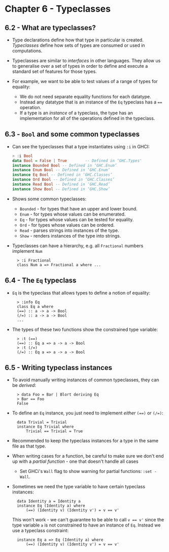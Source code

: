 # Chapter 6 - Typeclasses

## 6.2 - What are typeclasses?

- Type declarations define how that type in particular is created.  _Typeclasses_ define how sets of types are consumed or used in computations.

- Typeclasses are similar to _interfaces_ in other languages.  They allow us to generalise over a set of types in order to define and execute a standard set of features for those types.

- For example, we want to be able to test values of a range of types for equality:
    - We do not need separate equality functions for each datatype.
    - Instead any datatype that is an instance of the `Eq` typeclass has a `==` operation.
    - If a type is an _instance_ of a typeclass, the type has an implementation for all of the operations defined in the typeclass.


## 6.3 - `Bool` and some common typeclasses

- Can see the typeclasses that a type instantiates using `:i` in GHCI:

    ```haskell
    > :i Bool
    data Bool = False | True        -- Defined in ‘GHC.Types'
    instance Bounded Bool -- Defined in ‘GHC.Enum’
    instance Enum Bool -- Defined in ‘GHC.Enum’
    instance Eq Bool -- Defined in ‘GHC.Classes’
    instance Ord Bool -- Defined in ‘GHC.Classes’
    instance Read Bool -- Defined in ‘GHC.Read’
    instance Show Bool -- Defined in ‘GHC.Show’
    ```

- Shows some common typeclasses:
    - `Bounded` - for types that have an upper and lower bound.
    - `Enum` - for types whose values can be enumerated.
    - `Eq` - for types whose values can be tested for equality.
    - `Ord` - for types whose values can be ordered.
    - `Read` - parses strings into instances of the type.
    - `Show` - renders instances of the type into strings.

- Typeclasses can have a hierarchy, e.g. all `Fractional` numbers implement `Num`

        > :i Fractional 
        class Num a => Fractional a where ...


## 6.4 - The `Eq` typeclass

- `Eq` is the typeclass that allows types to define a notion of equality:

        > :info Eq
        class Eq a where
        (==) :: a -> a -> Bool
        (/=) :: a -> a -> Bool
        ...

- The types of these two functions show the constrained type variable:

        > :t (==)
        (==) :: Eq a => a -> a -> Bool
        > :t (/=)
        (/=) :: Eq a => a -> a -> Bool


## 6.5 - Writing typeclass instances

- To avoid manually writing instances of common typeclasses, they can be _derived_:

        > data Foo = Bar | Blort deriving Eq
        > Bar == Foo
        False

- To define an `Eq` instance, you just need to implement _either_ `(==)` or `(/=)`:

        data Trivial = Trivial
        instance Eq Trivial where
            Trivial == Trivial = True

- Recommended to keep the typeclass instances for a type in the same file as that type.

- When writing cases for a function, be careful to make sure we don't end up with a _partial function_ - one that doesn't handle all cases
    - Set GHCi's `Wall` flag to show warning for partial functions: `:set -Wall`.

- Sometimes we need the type variable to have certain typeclass instances:

        data Identity a = Identity a
        instance Eq (Identity a) where
            (==) (Identity v) (Identity v') = v == v'

  This won't work - we can't guarantee to be able to call `v == v'` since the type variable `a` is not constrained to have an instance of `Eq`.  Instead we use a typeclass constraint:

        instance Eq a => Eq (Identity a) where
            (==) (Identity v) (Identity v') = v == v'

